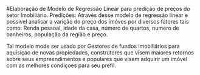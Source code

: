 #Elaboração de Modelo de Regressão Linear para predição de preços do setor Imobiliário.
Predições: Através desse modelo de regressão linear e possivel analisar a varição do preço dos imóves por diversos fatores tais como: Renda pessoal, idade da casa, número de quartos, numero de banheiros, população da região e preço.

Tal modelo mode ser usado por Gestores de fundos imobiliários para aquisiçao de novas propiedades, construtores que visem maiores retornos sobre seus empreendimentos e
populares que visem adquirir um imóvel com as melhores condiçoes para seu prefil.
